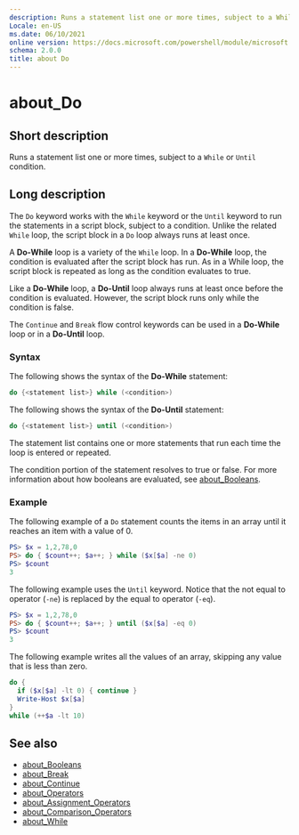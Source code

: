 ```yaml
---
description: Runs a statement list one or more times, subject to a While or Until condition.
Locale: en-US
ms.date: 06/10/2021
online version: https://docs.microsoft.com/powershell/module/microsoft.powershell.core/about/about_do?view=powershell-7.1&WT.mc_id=ps-gethelp
schema: 2.0.0
title: about Do
---
```

# about_Do

## Short description
Runs a statement list one or more times, subject to a `While` or `Until`
condition.

## Long description

The `Do` keyword works with the `While` keyword or the `Until` keyword to run
the statements in a script block, subject to a condition. Unlike the related
`While` loop, the script block in a `Do` loop always runs at least once.

A **Do-While** loop is a variety of the `While` loop. In a **Do-While** loop,
the condition is evaluated after the script block has run. As in a While loop,
the script block is repeated as long as the condition evaluates to true.

Like a **Do-While** loop, a **Do-Until** loop always runs at least once
before the condition is evaluated. However, the script block runs only
while the condition is false.

The `Continue` and `Break` flow control keywords can be used in a **Do-While**
loop or in a **Do-Until** loop.

### Syntax

The following shows the syntax of the **Do-While** statement:

```powershell
do {<statement list>} while (<condition>)
```

The following shows the syntax of the **Do-Until** statement:

```powershell
do {<statement list>} until (<condition>)
```

The statement list contains one or more statements that run each time the loop
is entered or repeated.

The condition portion of the statement resolves to true or false. For more
information about how booleans are evaluated, see
[about_Booleans](about_Booleans.md).

### Example

The following example of a `Do` statement counts the items in an array until it
reaches an item with a value of 0.

```powershell
PS> $x = 1,2,78,0
PS> do { $count++; $a++; } while ($x[$a] -ne 0)
PS> $count
3
```

The following example uses the `Until` keyword. Notice that the not equal to
operator (`-ne`) is replaced by the equal to operator (`-eq`).

```powershell
PS> $x = 1,2,78,0
PS> do { $count++; $a++; } until ($x[$a] -eq 0)
PS> $count
3
```

The following example writes all the values of an array, skipping any value
that is less than zero.

```powershell
do {
  if ($x[$a] -lt 0) { continue }
  Write-Host $x[$a]
}
while (++$a -lt 10)
```

## See also

- [about_Booleans](about_Booleans.md)
- [about_Break](about_Break.md)
- [about_Continue](about_Continue.md)
- [about_Operators](about_Operators.md)
- [about_Assignment_Operators](about_Assignment_Operators.md)
- [about_Comparison_Operators](about_Comparison_Operators.md)
- [about_While](about_While.md)